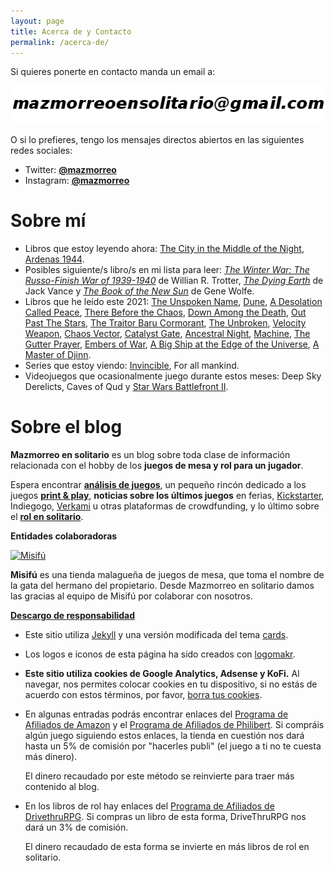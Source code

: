 ```yaml
---
layout: page
title: Acerca de y Contacto
permalink: /acerca-de/
---
```


Si quieres ponerte en contacto manda un email a:

![imagen de email](/images/email.png)

O si lo prefieres, tengo los mensajes directos abiertos en las siguientes
 redes sociales:

 * Twitter: **[@mazmorreo](https://twitter.com/mazmorreo)**
 * Instagram: **[@mazmorreo](https://www.instagram.com/mazmorreo/?hl=es)**

# Sobre mí

* Libros que estoy leyendo ahora: [The City in the Middle of the
  Night](https://amzn.to/3BrfBPk), [Ardenas 1944](https://amzn.to/3fACxSx).
* Posibles siguiente/s libro/s en mi lista para leer: *[The Winter War: The Russo-Finish
  War of 1939-1940](https://amzn.to/3lajpfl)* de Willian R. Trotter,
  *[The Dying Earth](https://amzn.to/2V4HLMN)* de Jack Vance y
  *[The Book of the New Sun](https://amzn.to/2HIcs7A)* de Gene Wolfe.
* Libros que he leído este 2021: [The Unspoken Name](https://amzn.to/36QeU4O),
[Dune](https://amzn.to/3eFnvvu), [A Desolation Called
Peace](https://amzn.to/2V4MrFy), [There Before the
Chaos](https://amzn.to/3wOwyk0), [Down Among the
Death](https://amzn.to/3ivUymS), [Out Past The Stars](https://amzn.to/3Bo44kD),
[The Traitor Baru Cormorant](https://amzn.to/3BsNrEa), [The
Unbroken](https://amzn.to/3BjZiVj), [Velocity Weapon](https://amzn.to/2UZmCXM),
[Chaos Vector](https://amzn.to/3iAXQ8r), [Catalyst
Gate](https://amzn.to/2Tr0yF1), [Ancestral Night](https://amzn.to/2UOELax),
[Machine](https://amzn.to/2W6rXwT), [The Gutter
Prayer](https://amzn.to/3y59EWY), [Embers of War](https://amzn.to/2W1DzBM), [A
Big Ship at the Edge of the Universe](https://amzn.to/385jQn7), [A Master of
Djinn](https://amzn.to/3zz01AM). 
* Series que estoy viendo: [Invincible](https://www.primevideo.com/?tag=mazmorreo-21), For all mankind.
* Videojuegos que ocasionalmente juego durante estos meses: Deep Sky Derelicts,
  Caves of Qud y [Star Wars Battlefront II](https://amzn.to/2TQNQz5).


# Sobre el blog

**Mazmorreo en solitario** es un blog sobre toda clase de información
relacionada con el hobby de los **juegos de mesa y rol para un jugador**.

Espera encontrar **[análisis de juegos]({{site.baseurl}}/analisis/)**, un
pequeño rincón dedicado a los juegos **[print &
play]({{site.baseurl}}/rincon-print-and-play)**, **noticias sobre los últimos
juegos** en ferias, [Kickstarter]({{site.baseurl}}/etiqueta/kickstarter/), 
Indiegogo, [Verkami]({{site.baseurl}}/etiqueta/verkami) u otras plataformas de
crowdfunding, y lo último sobre el **[rol en
solitario]({{site.baseurl}}/rol-en-solitario/)**.


**Entidades colaboradoras**

<div class="row">
    <div class="col-md-3">
        <a href="https://www.misifu.es/" target="_blank">
            <img src="{{site.baseurl}}/images/logo-misifu-juegosdemesa.png"
            alt="Misifú">
        </a>
    </div>
    <div class="col-md-9">
        <p><strong>Misifú</strong> es una tienda malagueña de juegos de mesa,
            que toma el nombre de la gata del hermano del propietario.
            Desde Mazmorreo en solitario damos las gracias al equipo de Misifú
            por colaborar con nosotros.
        </p>
    </div>
</div>


<a href="#cookies"><strong>Descargo de responsabilidad</strong></a>

* Este sitio utiliza [Jekyll](https://jekyllrb.com/) y una versión modificada
del tema [cards](https://github.com/sharu725/cards).
* Los logos e iconos de esta página ha sido creados con
  [logomakr](https://logomakr.com). 

* **Este sitio utiliza cookies de Google Analytics, Adsense y KoFi.**
    Al navegar, nos permites
    colocar cookies en tu dispositivo, si no estás de acuerdo con estos términos,
    por favor, [borra tus
    cookies](https://www.google.es/search?q=como+borrar+cookies). 

* En algunas entradas podrás encontrar enlaces del [Programa de Afiliados de
  Amazon](https://afiliados.amazon.es/help/operating/schedule) y el [Programa
  de Afiliados de Philibert](https://www.philibertnet.com/fr/#ae447). Si compráis
  algún juego siguiendo estos enlaces, la tienda en cuestión nos dará hasta un
  5% de comisión por "hacerles publi" (el juego a ti no te cuesta más dinero).
  
  El dinero recaudado por este método se reinvierte para traer más
  contenido al blog.
  
* En los libros de rol hay enlaces del [Programa de Afiliados de
  DrivethruRPG](https://www.drivethrurpg.com/?affiliate_id=1914894). Si compras
  un libro de esta forma, DriveThruRPG nos dará un 3% de comisión.
  
  El dinero recaudado de esta forma se invierte en más libros de rol en
  solitario.
  
